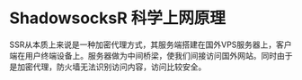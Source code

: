 # ShadowsocksR 科学上网原理

SSR从本质上来说是一种加密代理方式，其服务端搭建在国外VPS服务器上，客户端在用户终端设备上。服务器做为中间桥梁，使我们间接访问国外网站。同时由于是加密代理，防火墙无法识别访问内容，访问比较安全。  

[>_<]:
https://www.wervps.com/we/2541.html 

[>_<]:
https://fairy.live/?p=848

[>_<]:
https://github.com/Jrohy/multi-v2ray/wiki/CloudFlare-cdn代理v2ray流量

[>_<]:
https://www.v2ray.com/

[>_<]:
https://blog.sprov.xyz/2019/03/11/cdn-v2ray-safe-proxy/

[>_<]:
https://cangshui.net/4030.html#go

[>_<]:
https://github.com/nodejh/nodejh.github.io/issues/30

[>_<]:
https://www.youtube.com/watch?v=COJ_gEHotOQ

[>_<]:
https://blog.sprov.xyz/2019/02/04/v2ray-simple-use/

[>_<]:
https://github.com/v2ray/v2ray-core/releases/ssh
[comment]: <> (root@server ip -p 22)
